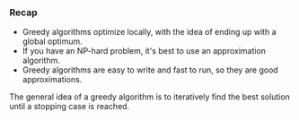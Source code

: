 ### Recap

- Greedy algorithms optimize locally, with the idea of ending up with a global optimum.
- If you have an NP-hard problem, it's best to use an approximation algorithm.
- Greedy algorithms are easy to write and fast to run, so they are good approximations.

The general idea of a greedy algorithm is to iteratively find the best solution until a stopping case is reached.